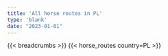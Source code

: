 ```yaml
---
title: 'All horse routes in PL'
type: 'blank'
date: "2023-01-01"
---
```


{{< breadcrumbs >}}
{{< horse_routes country=PL >}}
